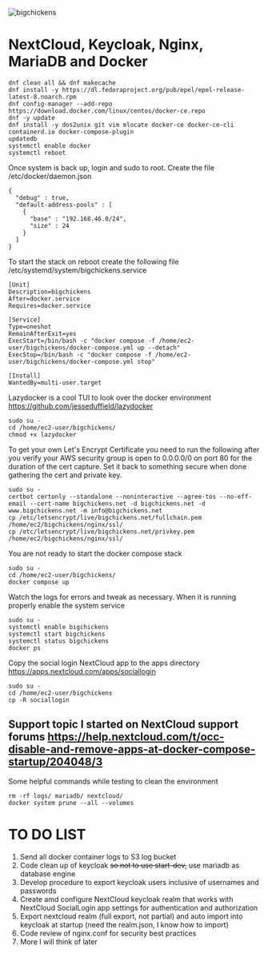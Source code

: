![bigchickens](https://github.com/user-attachments/assets/9fbab409-1752-4fb2-ab48-1636fbe73db1)
# NextCloud, Keycloak, Nginx, MariaDB and Docker
```
dnf clean all && dnf makecache
dnf install -y https://dl.fedoraproject.org/pub/epel/epel-release-latest-8.noarch.rpm
dnf config-manager --add-repo https://download.docker.com/linux/centos/docker-ce.repo
dnf -y update
dnf install -y dos2unix git vim mlocate docker-ce docker-ce-cli containerd.io docker-compose-plugin
updatedb
systemctl enable docker
systemctl reboot
```
Once system is back up, login and sudo to root. Create the file /etc/docker/daemon.json
```
{
  "debug" : true,
  "default-address-pools" : [
    {
      "base" : "192.168.46.0/24",
      "size" : 24
    }
  ]
}
```
To start the stack on reboot create the following file /etc/systemd/system/bigchickens.service
```
[Unit]
Description=bigchickens
After=docker.service
Requires=docker.service

[Service]
Type=oneshot
RemainAfterExit=yes
ExecStart=/bin/bash -c "docker compose -f /home/ec2-user/bigchickens/docker-compose.yml up --detach"
ExecStop=/bin/bash -c "docker compose -f /home/ec2-user/bigchickens/docker-compose.yml stop"

[Install]
WantedBy=multi-user.target
```
Lazydocker is a cool TUI to look over the docker environment
https://github.com/jesseduffield/lazydocker
```
sudo su -
cd /home/ec2-user/bigchickens/
chmod +x lazydocker
```
To get your own Let's Encrypt Certificate you need to run the following after you verify your AWS security group is open to 0.0.0.0/0 on port 80 for the duration of the cert capture. Set it back to something secure when done gathering the cert and private key.
```
sudo su -
certbot certonly --standalone --noninteractive --agree-tos --no-eff-email --cert-name bigchickens.net -d bigchickens.net -d www.bigchickens.net -m info@bigchickens.net
cp /etc/letsencrypt/live/bigchickens.net/fullchain.pem /home/ec2/bigchickens/nginx/ssl/
cp /etc/letsencrypt/live/bigchickens.net/privkey.pem /home/ec2/bigchickens/nginx/ssl/
```
You are not ready to start the docker compose stack
```
sudo su -
cd /home/ec2-user/bigchickens/
docker compose up
```
Watch the logs for errors and tweak as necessary. When it is running properly enable the system service
```
sudo su -
systemctl enable bigchickens
systemctl start bigchickens
systemctl status bigchickens
docker ps
```
Copy the social login NextCloud app to the apps directory
https://apps.nextcloud.com/apps/sociallogin
```
sudo su -
cd /home/ec2-user/bigchickens
cp -R sociallogin
```
Support topic I started on NextCloud support forums
https://help.nextcloud.com/t/occ-disable-and-remove-apps-at-docker-compose-startup/204048/3
---
Some helpful commands while testing to clean the environment
```
rm -rf logs/ mariadb/ nextcloud/
docker system prune --all --volumes
```

# TO DO LIST
1. Send all docker container logs to S3 log bucket
2. Code clean up of keycloak ~~so not to use start-dev,~~ use mariadb as database engine
3. Develop procedure to export keycloak users inclusive of usernames and passwords
4. Create amd configure NextCloud keycloak realm that works with NextCloud SocialLogin app settings for authentication and authorization
5. Export nextcloud realm (full export, not partial) and auto import into keycloak at startup (need the realm.json, I know how to import)
6. Code review of nginx.conf for security best practices
7. More I will think of later
